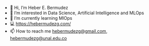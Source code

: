 - 👋 Hi, I’m Heber E. Bermudez
- 👀 I’m interested in Data Science, Artificial Intelligence and MLOps
- 🌱 I’m currently learning MlOps
- 💻 https://hebermudezg.com/
- 📫 How to reach me hebermudezg@gmail.com, hebermudezg@unal.edu.co


